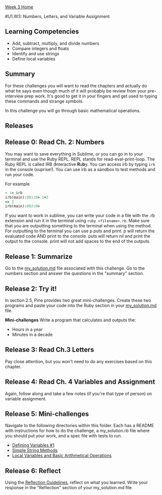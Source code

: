 [Week 3 Home](../)

#U1.W3: Numbers, Letters, and Variable Assignment

## Learning Competencies
- Add, subtract, multiply, and divide numbers
- Compare integers and floats
- Identify and use strings
- Define local variables

## Summary
For these challenges you will want to read the chapters and actually do what he says even though much of it will probably be review from your pre-interview prep work. It's good to get it in your fingers and get used to typing these commands and strange symbols.

In this challenge you will go through basic mathematical operations.

## Releases

## Release 0: Read Ch. 2: Numbers
You may want to save everything in Sublime, or you can go in to your terminal and use the Ruby REPL. REPL stands for read-eval-print-loop. The Ruby REPL is called IRB (<b>I</b>nteractive <b>R</b>u<b>b</b>y. You can access irb by typing `irb` in the console (suprise!). You can use irb as a sandbox to test methods and run your code.

For example

```ruby
~ :> irb
irb(main):001:0> 1+2
=> 3
irb(main):002:0>
```

If you want to work in sublime, you can write your code in a file with the .rb extension and run it in the terminal using `ruby <filename>.rb`. Make sure that you are outputting something to the terminal when using the method. For outputting to the terminal you can use p puts and print. p will return the evaluated code AND print to the console. puts will return nil and print the output to the console. print will not add spaces to the end of the outputs.



## Release 1: Summarize
Go to the [my_solution.md](my_solution.md) file associated with this challenge. Go to the numbers section and answer the questions in the "summary" section.

## Release 2: Try it!
In section 2.5, Pine provides two great mini-challenges. Create these two programs and paste your code into the Ruby section in your [my_solution.md](my_solution.md) file.

**Mini-challenges**
Write a program that calculates and outputs the:
- Hours in a year
- Minutes in a decade

## Release 3: Read Ch.3 Letters

Pay close attention, but you won't need to do any exercises based on this chapter.

## Release 4: Read Ch. 4 Variables and Assignment
Again, follow along and take a few notes (if you're that type of person) on variable assignment.

## Release 5: Mini-challenges
Navigate to the following directories within this folder. Each has a README with instructions for how to do the challenge, a my_solution.rb file where you should put your work, and a spec file with tests to run.

- [Defining Variables #1](../exercises/1-defining-variables)
- [Simple String Methods](../exercises/2-simple-string-methods)
- [Local Variables and Basic Arithmetical Operations](../exercises/3-local-variables)


## Release 6: Reflect
Using the [Reflection Guidelines](https://github.com/Devbootcamp/phase-0-handbook/blob/master/coding-references/reflection-guidelines.md), reflect on what you learned. Write your response in the "Reflection" section of your my_solution.md file.
